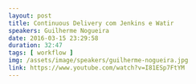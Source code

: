 ```yaml
---
layout: post
title: Continuous Delivery com Jenkins e Watir
speakers: Guilherme Nogueira
date: 2016-03-15 23:29:58
duration: 32:47
tags: [ workflow ]
img: /assets/image/speakers/guilherme-nogueira.jpg
link: https://www.youtube.com/watch?v=I81ESp7FtYM
---
```

